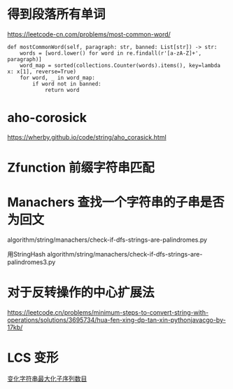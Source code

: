 

# 得到段落所有单词
https://leetcode-cn.com/problems/most-common-word/

    def mostCommonWord(self, paragraph: str, banned: List[str]) -> str:
        words = [word.lower() for word in re.findall(r'[a-zA-Z]+', paragraph)]
        word_map = sorted(collections.Counter(words).items(), key=lambda x: x[1], reverse=True)
        for word, _ in word_map:
            if word not in banned:
                return word

# aho-corosick
https://wherby.github.io/code/string/aho_corasick.html


# Zfunction 前缀字符串匹配


# Manachers 查找一个字符串的子串是否为回文

algorithm/string/manachers/check-if-dfs-strings-are-palindromes.py

用StringHash algorithm/string/manachers/check-if-dfs-strings-are-palindromes3.py

# 对于反转操作的中心扩展法
https://leetcode.cn/problems/minimum-steps-to-convert-string-with-operations/solutions/3695734/hua-fen-xing-dp-tan-xin-pythonjavacgo-by-17kb/


# LCS 变形
[变化字符串最大化子序列数目](../技巧/寻找子序列)